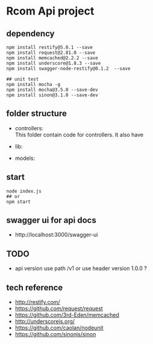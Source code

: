 # Rcom Api project

## dependency
```
npm install restify@5.0.1 --save
npm install request@2.81.0 --save
npm install memcached@2.2.2 --save
npm install underscore@1.8.3 --save
npm install swagger-node-restify@0.1.2  --save

## unit test
npm install mocha -g
npm install mocha@3.5.0 --save-dev
npm install sinon@3.1.0 --save-dev

```

## folder structure
* controllers:  
This folder contain code for controllers. It also have 

* lib:

* models:

## start
```
node index.js
## or
npm start
```

## swagger ui for api docs
* http://localhost:3000/swagger-ui

## TODO
* api version use path /v1 or use header version 1.0.0 ?

## tech reference
* http://restify.com/
* https://github.com/request/request
* https://github.com/3rd-Eden/memcached
* http://underscorejs.org/
* https://github.com/caolan/nodeunit
* https://github.com/sinonjs/sinon